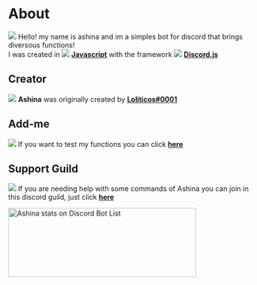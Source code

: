 # About

<img src="https://img.icons8.com/dusk/25/000000/about.png"> Hello! my name is ashina and im a simples bot for discord that brings diversous functions! <br>
I was created in **<img src="https://img.icons8.com/color/25/000000/javascript.png"> [Javascript](https://www.javascript.com/)** with the framework <img src="https://img.icons8.com/clouds/25/000000/discord-logo.png"> **[Discord.js](https://discord.js.org/#/)**

## Creator

<img src="https://img.icons8.com/color/20/000000/user.png"> **Ashina** was originally created by **[Loliticos#0001](https://github.com/Loliticos)**

## Add-me

<img src="https://img.icons8.com/dusk/20/000000/plus.png"> If you want to test my functions you can click **[here](https://discordapp.com/api/oauth2/authorize?client_id=564131346591514635&permissions=1342270694&scope=bot)**

## Support Guild

<img src="https://img.icons8.com/dusk/25/000000/support.png"> If you are needing help with some commands of Ashina you can join in this discord guild, just click **[here](https://discord.gg/ZUXx44)**

<a href="https://discordbotlist.com/bots/564131346591514635">
    <img 
        width="380" 
        height="140" 
        src="https://discordbotlist.com/bots/564131346591514635/widget" 
        alt="Ashina stats on Discord Bot List">
</a>
